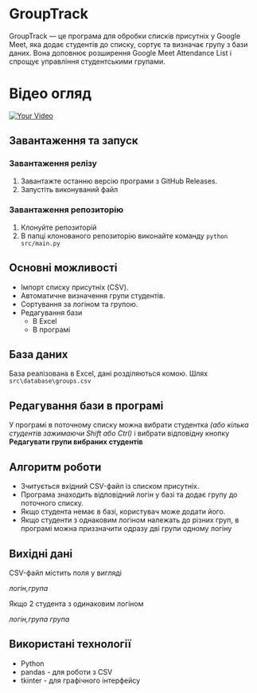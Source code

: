 # GroupTrack
GroupTrack — це програма для обробки списків присутніх у Google Meet, яка додає студентів до списку, сортує та визначає групу з бази даних. Вона доповнює розширення Google Meet Attendance List і спрощує управління студентськими групами.

# Відео огляд
<a href="https://www.youtube.com/watch?v=6h7mcS2DbqI" target="_blank">
  <img src="https://img.youtube.com/vi/6h7mcS2DbqI/0.jpg" alt="Your Video" />
</a>

## Завантаження та запуск
### Завантаження релізу
1. Завантажте останню версію програми з GitHub Releases.
2. Запустіть виконуваний файл
### Завантаження репозиторію
1. Клонуйте репозиторій
2. В папці клонованого репозиторію виконайте команду `python src/main.py`

## Основні можливості
- Імпорт списку присутніх (CSV).
- Автоматичне визначення групи студентів.
- Сортування за логіном та групою.
- Редагування бази
  - В Excel
  - В програмі

## База даних
База реалізована в Excel, дані розділяються комою.
Шлях `src\database\groups.csv`

## Редагування бази в програмі
У програмі в поточному списку можна вибрати студентка *(або кілька студентів зажимаючи Shift або Ctrl)* і вибрати відповідну кнопку **Редагувати групи вибраних студентів**

## Алгоритм роботи
- Зчитується вхідний CSV-файл із списком присутніх.
- Програма знаходить відповідний логін у базі та додає групу до поточного списку.
- Якщо студента немає в базі, користувач може додати його.
- Якщо студенти з однаковим логіном належать до різних груп, в програмі можна приззначити одразу дві групи одному логіну

## Вихідні дані
CSV-файл містить поля у вигляді

*логін,група*

Якщо 2 студента з одинаковим логіном

*логін,група група*

## Використані технології
- Python
- pandas - для роботи з CSV
- tkinter - для графічного інтерфейсу
